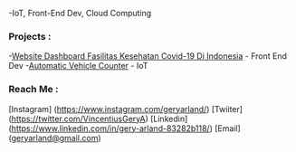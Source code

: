 -IoT, Front-End Dev, Cloud Computing

### Projects : 
-[Website Dashboard Fasilitas Kesehatan Covid-19 Di Indonesia](https://github.com/arigints/cloud-frontend) - Front End Dev
-[Automatic Vehicle Counter](https://github.com/geryarland/iotproject) - IoT

### Reach Me :
[Instagram] (https://www.instagram.com/geryarland/)
[Twiiter] (https://twitter.com/VincentiusGeryA)
[Linkedin] (https://www.linkedin.com/in/gery-arland-83282b118/)
[Email] (geryarland@gmail.com)
